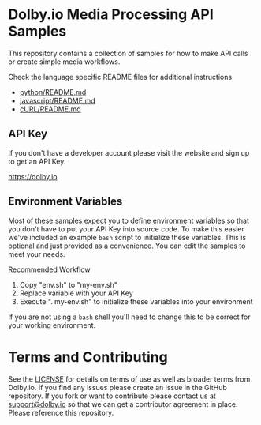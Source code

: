 
# Dolby.io Media Processing API Samples

This repository contains a collection of samples for how to make
API calls or create simple media workflows.

Check the language specific README files for additional instructions.

* [python/README.md](python/README.md)
* [javascript/README.md](javascript/README.md)
* [cURL/README.md](curl/README.md)

## API Key

If you don't have a developer account please visit the website and sign up to
get an API Key.

https://dolby.io

## Environment Variables

Most of these samples expect you to define environment variables so
that you don't have to put your API Key into source code.  To make this
easier we've included an example `bash` script to initialize these
variables.  This is optional and just provided as a convenience.  You can
edit the samples to meet your needs.

Recommended Workflow

1. Copy "env.sh" to "my-env.sh"
2. Replace variable with your API Key
3. Execute ". my-env.sh" to initialize these variables into your environment

If you are not using a `bash` shell you'll need to change this to be correct
for your working environment.

# Terms and Contributing

See the [LICENSE](LICENSE) for details on terms of use as well as broader
terms from Dolby.io.  If you find any issues please create an issue in the
GitHub repository.  If you fork or want to contribute please contact us
at support@dolby.io so that we can get a contributor agreement in place.  Please
reference this repository.

